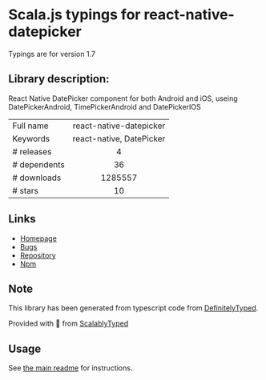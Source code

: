 
# Scala.js typings for react-native-datepicker

Typings are for version 1.7

## Library description:
React Native DatePicker component for both Android and iOS, useing DatePickerAndroid, TimePickerAndroid and DatePickerIOS

|                    |                 |
| ------------------ | :-------------: |
| Full name          | react-native-datepicker |
| Keywords           | react-native, DatePicker |
| # releases         | 4 |
| # dependents       | 36 |
| # downloads        | 1285557 |
| # stars            | 10 |

## Links
- [Homepage](https://github.com/xgfe/react-native-datepicker#readme)
- [Bugs](https://github.com/xgfe/react-native-datepicker/issues)
- [Repository](https://github.com/xgfe/react-native-datepicker)
- [Npm](https://www.npmjs.com/package/react-native-datepicker)
    


## Note
This library has been generated from typescript code from [DefinitelyTyped](https://definitelytyped.org).

Provided with :purple_heart: from [ScalablyTyped](https://github.com/oyvindberg/ScalablyTyped)

## Usage
See [the main readme](../../readme.md) for instructions.


